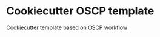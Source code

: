# Cookiecutter OSCP template

[Cookiecutter](https://cookiecutter.readthedocs.io/en/1.7.3/index.html) template based on [OSCP workflow](https://justhackerthings.com/post/my-oscp-workflow/)

